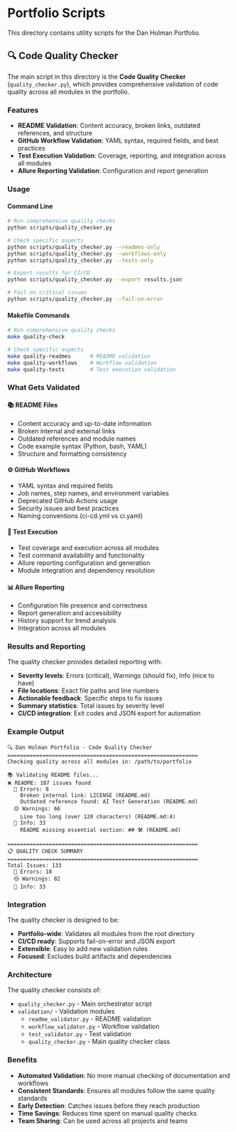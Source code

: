# Portfolio Scripts

This directory contains utility scripts for the Dan Holman Portfolio.

## 🔍 Code Quality Checker

The main script in this directory is the **Code Quality Checker** (`quality_checker.py`), which provides comprehensive validation of code quality across all modules in the portfolio.

### **Features**

- **README Validation**: Content accuracy, broken links, outdated references, and structure
- **GitHub Workflow Validation**: YAML syntax, required fields, and best practices
- **Test Execution Validation**: Coverage, reporting, and integration across all modules
- **Allure Reporting Validation**: Configuration and report generation

### **Usage**

#### **Command Line**
```bash
# Run comprehensive quality checks
python scripts/quality_checker.py

# Check specific aspects
python scripts/quality_checker.py --readmes-only
python scripts/quality_checker.py --workflows-only
python scripts/quality_checker.py --tests-only

# Export results for CI/CD
python scripts/quality_checker.py --export results.json

# Fail on critical issues
python scripts/quality_checker.py --fail-on-error
```

#### **Makefile Commands**
```bash
# Run comprehensive quality checks
make quality-check

# Check specific aspects
make quality-readmes      # README validation
make quality-workflows    # Workflow validation  
make quality-tests        # Test execution validation
```

### **What Gets Validated**

#### **📚 README Files**
- Content accuracy and up-to-date information
- Broken internal and external links
- Outdated references and module names
- Code example syntax (Python, bash, YAML)
- Structure and formatting consistency

#### **⚙️ GitHub Workflows**
- YAML syntax and required fields
- Job names, step names, and environment variables
- Deprecated GitHub Actions usage
- Security issues and best practices
- Naming conventions (ci-cd.yml vs ci.yaml)

#### **🧪 Test Execution**
- Test coverage and execution across all modules
- Test command availability and functionality
- Allure reporting configuration and generation
- Module integration and dependency resolution

#### **📊 Allure Reporting**
- Configuration file presence and correctness
- Report generation and accessibility
- History support for trend analysis
- Integration across all modules

### **Results and Reporting**

The quality checker provides detailed reporting with:
- **Severity levels**: Errors (critical), Warnings (should fix), Info (nice to have)
- **File locations**: Exact file paths and line numbers
- **Actionable feedback**: Specific steps to fix issues
- **Summary statistics**: Total issues by severity level
- **CI/CD integration**: Exit codes and JSON export for automation

### **Example Output**

```
🔍 Dan Holman Portfolio - Code Quality Checker
============================================================
Checking quality across all modules in: /path/to/portfolio

📚 Validating README files...
❌ README: 107 issues found
  🔴 Errors: 8
    Broken internal link: LICENSE (README.md)
    Outdated reference found: AI Test Generation (README.md)
  🟡 Warnings: 66
    Line too long (over 120 characters) (README.md:4)
  🔵 Info: 33
    README missing essential section: ## 🛠️ (README.md)

============================================================
📋 QUALITY CHECK SUMMARY
============================================================
Total Issues: 133
  🔴 Errors: 18
  🟡 Warnings: 82
  🔵 Info: 33
```

### **Integration**

The quality checker is designed to be:
- **Portfolio-wide**: Validates all modules from the root directory
- **CI/CD ready**: Supports fail-on-error and JSON export
- **Extensible**: Easy to add new validation rules
- **Focused**: Excludes build artifacts and dependencies

### **Architecture**

The quality checker consists of:
- `quality_checker.py` - Main orchestrator script
- `validation/` - Validation modules
  - `readme_validator.py` - README validation
  - `workflow_validator.py` - Workflow validation
  - `test_validator.py` - Test validation
  - `quality_checker.py` - Main quality checker class

### **Benefits**

- **Automated Validation**: No more manual checking of documentation and workflows
- **Consistent Standards**: Ensures all modules follow the same quality standards
- **Early Detection**: Catches issues before they reach production
- **Time Savings**: Reduces time spent on manual quality checks
- **Team Sharing**: Can be used across all projects and teams
